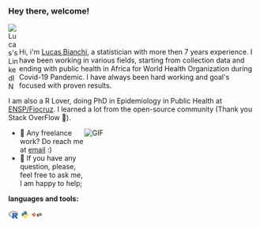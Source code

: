 ### Hey there, welcome!
<a href="[https://www.linkedin.com/in/abhisheknaiidu/](https://www.linkedin.com/in/lucas-bianchi-19730993/)">
  <img align="left" alt="Lucas's LinkedIN" width="22px" src="[https://raw.githubusercontent.com/peterthehan/peterthehan/master/assets/linkedin.svg](https://media.licdn.com/dms/image/D5603AQGbcCUUv3Iicg/profile-displayphoto-shrink_800_800/0/1686324521617?e=1719446400&v=beta&t=3Mo-1Gw-hwsJyQWe7di3bS1QM6eoquo3FM9dKjVVQ7s)" />
</a>

<br/>
<br/>

Hi, i'm [Lucas Bianchi](https://www.lucasbianchi.com/), a statistician with more then 7 years experience. I have been working in various fields, starting from collection data and ending with public health in Africa for World Health Organization during Covid-19 Pandemic. I have always been hard working and goal's focused with proven results.

I am also a R Lover, doing PhD in Epidemiology in Public Health at [ENSP/Fiocruz](https://ensp.fiocruz.br/). I learned a lot from the open-source community (Thank you Stack OverFlow 💖).

<img align="right" alt="GIF" src="https://globalresearchsyndicate.com/wp-content/uploads/2020/12/market-growth.gif" width="350" height="300" />
  
- 💼 Any freelance work? Do reach me at [email](mailto:estatistico.bianchi@gmail.com) :)
- 💬 If you have any question, please, feel free to ask me, I am happy to help;

**languages and tools:**  

<code><img height="20" src="https://raw.githubusercontent.com/github/explore/80688e429a7d4ef2fca1e82350fe8e3517d3494d/topics/r/r.png"></code>
<code><img height="20" src="https://raw.githubusercontent.com/github/explore/80688e429a7d4ef2fca1e82350fe8e3517d3494d/topics/python/python.png"></code>
<code><img height="20" src="https://raw.githubusercontent.com/github/explore/80688e429a7d4ef2fca1e82350fe8e3517d3494d/topics/git/git.png"></code>



